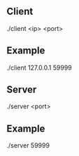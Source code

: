 ## Client
./client \<ip> \<port>
## Example
./client 127.0.0.1 59999
## Server
./server \<port>
## Example
./server 59999
